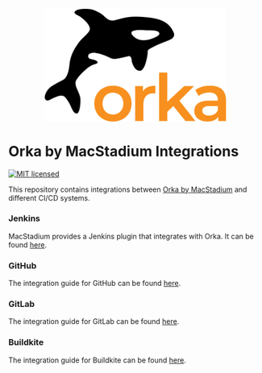 <p align="center"><img src="logo.svg" width="360"></p>

# Orka by MacStadium Integrations

[![MIT licensed][badge-license]](LICENSE)

This repository contains integrations between [Orka by MacStadium][orka] and different CI/CD systems.

### Jenkins

MacStadium provides a Jenkins plugin that integrates with Orka. It can be found [here][jenkins-plugin].

### GitHub

The integration guide for GitHub can be found [here](GitHub/README.md).

### GitLab

The integration guide for GitLab can be found [here](GitLab/README.md).

### Buildkite

The integration guide for Buildkite can be found [here](Buildkite/README.md).

[orka]: https://www.macstadium.com/orka
[jenkins-plugin]: https://plugins.jenkins.io/macstadium-orka
[badge-license]: https://img.shields.io/badge/License-MIT-green.svg
